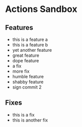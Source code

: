 # Actions Sandbox

## Features

- this is a feature a
- this is a feature b
- yet another feature
- great feature
- dope feature
- a fix
- more fix
- humble feature
- shabby feature
- sign commit 2

## Fixes

- this is a fix
- this is another fix
